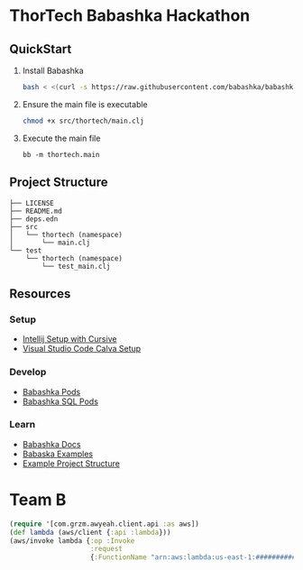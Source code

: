 # ThorTech Babashka Hackathon

## QuickStart

1. Install Babashka

   ```sh
   bash < <(curl -s https://raw.githubusercontent.com/babashka/babashka/master/install)
   ```

1. Ensure the main file is executable

   ```sh
   chmod +x src/thortech/main.clj
   ```

1. Execute the main file

   ```
   bb -m thortech.main
   ```

## Project Structure

```
├── LICENSE
├── README.md
├── deps.edn
├── src
│   └── thortech (namespace)
│       └── main.clj
└── test
    └── thortech (namespace)
        └── test_main.clj
```

## Resources

### Setup

- [Intellij Setup with Cursive](https://cursive-ide.com/userguide/babashka.html)
- [Visual Studio Code Calva Setup](https://calva.io/babashka/)

### Develop

- [Babashka Pods](https://github.com/babashka/pod-registry)
- [Babashka SQL Pods](https://github.com/babashka/babashka-sql-pods)

### Learn

- [Babashka Docs](https://github.com/babashka/babashka)
- [Babaska Examples](https://github.com/babashka/babashka/blob/master/examples/README.md)
- [Example Project Structure](https://cljdoc.org/d/borkdude/babashka/0.2.6/doc/readme)

# Team B

```clojure
(require '[com.grzm.awyeah.client.api :as aws])
(def lambda (aws/client {:api :lambda}))
(aws/invoke lambda {:op :Invoke
                    :request
                    {:FunctionName "arn:aws:lambda:us-east-1:############:function:test"}})
```